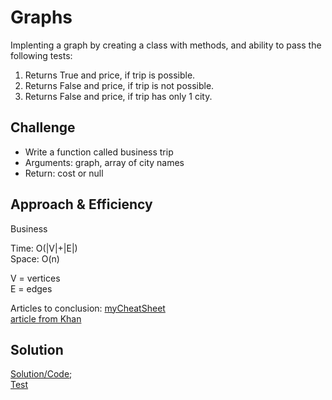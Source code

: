 # Graphs  

Implenting a graph by creating a class with methods, and ability to pass the following tests:  

1. Returns True and price, if trip is possible.
2. Returns False and price, if trip is not possible.
3. Returns False and price, if trip has only 1 city.

## Challenge  

- Write a function called business trip
- Arguments: graph, array of city names
- Return: cost or null

## Approach & Efficiency  

Business

Time: O(|V|+|E|)  
Space: O(n)  

V = vertices  
E = edges  

Articles to conclusion: [myCheatSheet](https://static.packt-cdn.com/downloads/4874OS_Appendix_Big_O_Cheat_Sheet.pdf)  
                        [article from Khan](https://www.khanacademy.org/computing/computer-science/algorithms/breadth-first-search/a/analysis-of-breadth-first-search)  

## Solution  

[Solution/Code](https://github.com/bpfingston/data-structures-and-algorithms/blob/main/javascript/401/Challenge-37/module/business.js);  
[Test](https://github.com/bpfingston/data-structures-and-algorithms/blob/main/javascript/401/Challenge-37/__Test__/challenge37.test.js)  
